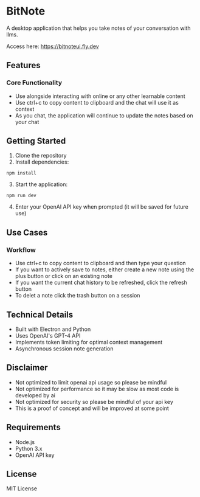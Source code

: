 # BitNote

A desktop application that helps you take notes of your conversation with llms. 

Access here: https://bitnoteui.fly.dev


## Features

### Core Functionality
- Use alongside interacting with online or any other learnable content
- Use ctrl+c to copy content to clipboard and the chat will use it as context
- As you chat, the application will continue to update the notes based on your chat

## Getting Started

1. Clone the repository
2. Install dependencies:
```
npm install
```
3. Start the application:
```
npm run dev
```
4. Enter your OpenAI API key when prompted (it will be saved for future use)

## Use Cases

### Workflow
- Use ctrl+c to copy content to clipboard and then type your question
- If you want to actively save to notes, either create a new note using the plus button or click on an existing note
- If you want the current chat history to be refreshed, click the refresh button
- To delet a note click the trash button on a session 

## Technical Details
- Built with Electron and Python
- Uses OpenAI's GPT-4 API
- Implements token limiting for optimal context management
- Asynchronous session note generation

## Disclaimer
- Not optimized to limit openai api usage so please be mindful
- Not optimized for performance so it may be slow as most code is developed by ai
- Not optimized for security so please be mindful of your api key
- This is a proof of concept and will be improved at some point

## Requirements

- Node.js
- Python 3.x
- OpenAI API key

## License

MIT License
